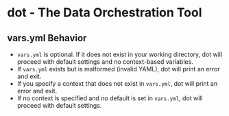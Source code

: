 # dot - The Data Orchestration Tool

## vars.yml Behavior

- `vars.yml` is optional. If it does not exist in your working directory, dot will proceed with default settings and no context-based variables.
- If `vars.yml` exists but is malformed (invalid YAML), dot will print an error and exit.
- If you specify a context that does not exist in `vars.yml`, dot will print an error and exit.
- If no context is specified and no default is set in `vars.yml`, dot will proceed with default settings.
